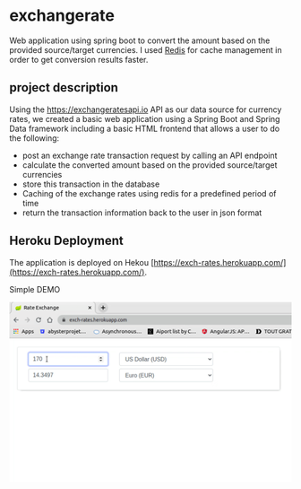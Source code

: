 # exchangerate
Web application using spring boot to convert the amount based on the provided source/target currencies. I used [Redis](https://redis.io/) for cache management in order to get conversion results faster.

## project description
Using the https://exchangeratesapi.io API as our data source for currency rates, we created a basic web application using a Spring Boot and Spring Data framework including a basic HTML frontend that allows a user to do the following:
- post an exchange rate transaction request by calling an API endpoint
- calculate the converted amount based on the provided source/target currencies
- store this transaction in the database
- Caching of the exchange rates using redis for a predefined period of time
- return the transaction information back to the user in json format

## Heroku Deployment

The application is deployed on Hekou [https://exch-rates.herokuapp.com/](https://exch-rates.herokuapp.com/). 

Simple DEMO

![](demo/rate-exchange-spring-boot-redis.gif)
